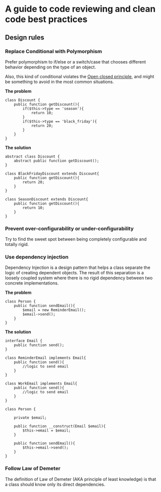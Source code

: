 # A guide to code reviewing and clean code best practices

## Design rules 

### <a name="replaceConditional" /> Replace Conditional with Polymorphism

Prefer polymorphism to if/else or a switch/case that chooses different behavior depending on the type of an object.

Also, this kind of conditional violates the [Open closed principle](https://en.wikipedia.org/wiki/Open/closed_principle), and might be something to avoid in the most common situations.

**The problem**
```
class Discount {
    public function getDiscount(){
        if($this->type == 'season'){
            return 10;
        }
        if($this->type == 'black_friday'){
            return 20;
        }
    }
}
```

**The solution**
```
abstract class Discount {
    abstract public function getDiscount();
}

class BlackFridayDiscount extends Discount{
    public function getDiscount(){
        return 20;
    }
}

class SeasonDiscount extends Discount{
    public function getDiscount(){
        return 10;
    }
}
```

### <a name="preventOverUnderConfigurability" /> Prevent over-configurability or under-configurability 

Try to find the sweet spot between being completely configurable and totally rigid.

### <a name="useDI" /> Use dependency injection

Dependency Injection is a design pattern that helps a class separate the logic of creating dependent objects. The result of this separation is a loosely coupled system where there is no rigid dependency between two concrete implementations.

**The problem**
```
class Person {
    public function sendEmail(){
        $email = new ReminderEmail();
        $email->send();
    }
}
```

**The solution**
```
interface Email {
    public function send();
}

class ReminderEmail implements Email{
    public function send(){
        //logic to send email
    }
}

class WorkEmail implements Email{
    public function send(){
        //logic to send email
    }
}

class Person {

    private $email;
    
    public function __construct(Email $email){
        $this->email = $email;
    }
    
    public function sendEmail(){
        $this->email->send();
    }
}
```

### <a name="lawOfDemeter" /> Follow Law of Demeter

The definition of Law of Demeter (AKA principle of least knowledge) is that a class should know only its direct dependencies.